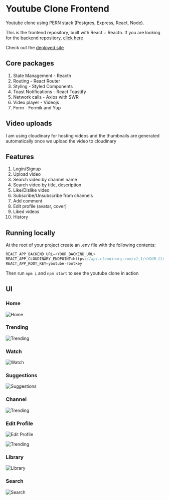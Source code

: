 # Youtube Clone Frontend

Youtube clone using PERN stack (Postgres, Express, React, Node).

This is the frontend repository, built with React + Reactn. If you are looking for the backend repository, [click here](https://github.com/lawrenceadu/youtubeclone-backend)

Check out the [deployed site](https://cloned-youtube.netlify.app/)

## Core packages

1. State Management - Reactn
2. Routing - React Router
3. Styling - Styled Components
4. Toast Notifications - React Toastify
5. Network calls - Axios with SWR
6. Video player - Videojs
7. Form - Formik and Yup

## Video uploads

I am using cloudinary for hosting videos and the thumbnails are generated automatically once we upload the video to cloudinary

## Features

1. Login/Signup
2. Upload video
3. Search video by channel name
4. Search video by title, description
5. Like/Dislike video
6. Subscribe/Unsubscribe from channels
7. Add comment
8. Edit profile (avatar, cover)
9. Liked videos
10. History

## Running locally

At the root of your project create an .env file with the following contents:

```javascript
REACT_APP_BACKEND_URL=<YOUR_BACKEND_URL>
REACT_APP_CLOUDINARY_ENDPOINT=https://api.cloudinary.com/v1_1/<YOUR_CLOUD_NAME>
REACT_APP_ROOT_KEY=youtube-rootkey
```

Then run <code>npm i</code> and <code>npm start</code> to see the youtube clone in action

## UI

### Home

![Home](screenshots/home.png)

### Trending

![Trending](screenshots/trending.png)

### Watch

![Watch](screenshots/video.png)

### Suggestions

![Suggestions](screenshots/suggestions.png)

### Channel

![Trending](screenshots/profile.png)

### Edit Profile

![Edit Profile](screenshots/edit_profile.png)

![Trending](screenshots/profile_channels.png)

### Library

![Library](screenshots/library.png)

### Search

![Search](screenshots/search_results.png)
